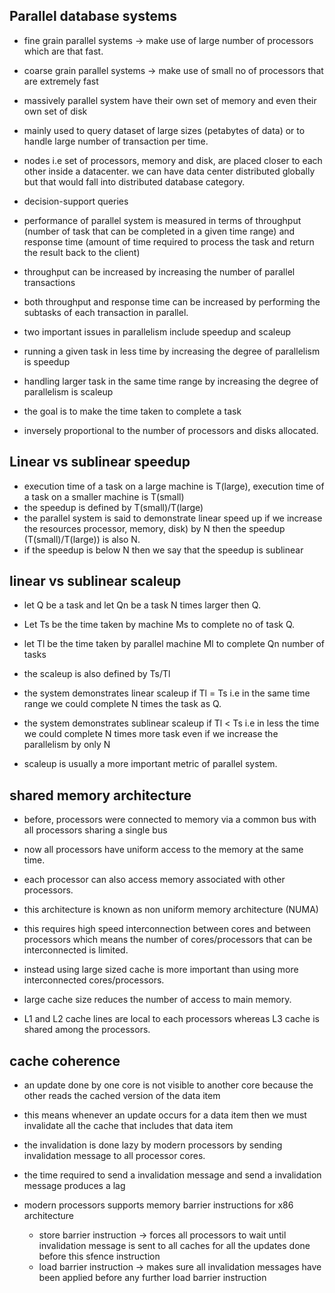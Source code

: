 ## Parallel database systems 
- fine grain parallel systems -> make use of large number of processors which are that fast.
- coarse grain parallel systems -> make use of small no of processors that are extremely fast 

- massively parallel system have their own set of memory and even their own set of disk
- mainly used to query dataset of large sizes (petabytes of data) or to handle large number of transaction per time.
- nodes i.e set of processors, memory and disk, are placed closer to each other inside a datacenter. we can have data center distributed globally but that would fall into distributed database category.

- decision-support queries 

- performance of parallel system is measured in terms of throughput (number of task that can be completed in a given time range) and response time (amount of time required to process the task and return the result back to the client)
- throughput can be increased by increasing the number of parallel transactions 
- both throughput and response time can be increased by performing the subtasks of each transaction in parallel. 

- two important issues in parallelism include speedup and scaleup
- running a given task in less time by increasing the degree of parallelism is speedup
- handling larger task in the same time range by increasing the degree of parallelism is scaleup

- the goal is to make the time taken to complete a task
- inversely proportional to the number of processors and disks allocated.  


## Linear vs sublinear speedup
- execution time of a task on a large machine is T(large), execution time of a task on a smaller machine is T(small)
- the speedup is defined by T(small)/T(large)
- the parallel system is said to demonstrate linear speed up if we increase the resources processor, memory, disk) by N then the speedup (T(small)/T(large)) is also N.
- if the speedup is below N then we say that the speedup is sublinear


## linear vs sublinear scaleup
- let Q be a task and let Qn be a task N times larger then Q.
- Let Ts be the time taken by machine Ms to complete no of task Q.
- let Tl be the time taken by parallel machine Ml to complete Qn number of tasks 
- the scaleup is also defined by Ts/Tl
- the system demonstrates linear scaleup if Tl = Ts i.e in the same time range we could complete N times the task as Q.
- the system demonstrates sublinear scaleup if Tl < Ts i.e in less the time we could complete N times more task even if we increase the parallelism by only N

- scaleup is usually a more important metric of parallel system.


## shared memory architecture
- before, processors were connected to memory via a common bus with all processors sharing a single bus
- now all processors have uniform access to the memory at the same time.
- each processor can also access memory associated with other processors.
- this architecture is known as non uniform memory architecture (NUMA)

- this requires high speed interconnection between cores and between processors which means the number of cores/processors that can be interconnected is limited. 
- instead using large sized cache is more important than using more interconnected cores/processors.
- large cache size reduces the number of access to main memory.
- L1 and L2 cache lines are local to each processors whereas L3 cache is shared among the processors.

## cache coherence 
- an update done by one core is not visible to another core because the other reads the cached version of the data item 
- this means whenever an update occurs for a data item then we must invalidate all the cache that includes that data item

- the invalidation is done lazy by modern processors by sending invalidation message to all processor cores.
- the time required to send a invalidation message and send a invalidation message produces a lag
- modern processors supports memory barrier instructions for x86 architecture
	- store barrier instruction -> forces all processors to wait until invalidation message is sent to all caches for all the updates done before this sfence instruction
	- load barrier instruction -> makes sure all invalidation messages have been applied before any further load barrier instruction
